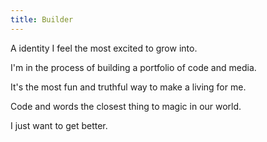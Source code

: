 ```yaml
---
title: Builder
---
```

A identity I feel the most excited to grow into. 

I'm in the process of building a portfolio of code and media.

It's the most fun and truthful way to make a living for me.

Code and words the closest thing to magic in our world.

I just want to get better.